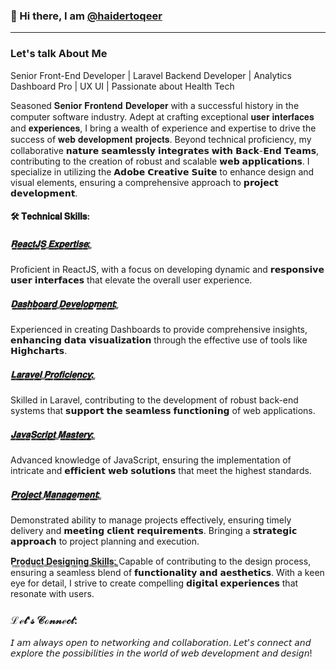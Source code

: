 ### 👋 Hi there, I am [@haidertoqeer](https://www.linkedin.com/in/haidertoqeer/) 
---
### Let's talk About Me 
Senior Front-End Developer | Laravel Backend Developer | Analytics Dashboard Pro | UX  UI | Passionate about Health Tech 

Seasoned 𝐒𝐞𝐧𝐢𝐨𝐫 𝐅𝐫𝐨𝐧𝐭𝐞𝐧𝐝 𝐃𝐞𝐯𝐞𝐥𝐨𝐩𝐞𝐫 with a successful history in the computer software industry. Adept at crafting exceptional 𝐮𝐬𝐞𝐫 𝐢𝐧𝐭𝐞𝐫𝐟𝐚𝐜𝐞𝐬 and 𝐞𝐱𝐩𝐞𝐫𝐢𝐞𝐧𝐜𝐞𝐬, I bring a wealth of experience and expertise to drive the success of 𝐰𝐞𝐛 𝐝𝐞𝐯𝐞𝐥𝐨𝐩𝐦𝐞𝐧𝐭 𝐩𝐫𝐨𝐣𝐞𝐜𝐭𝐬. 
Beyond technical proficiency, my collaborative 𝗻𝗮𝘁𝘂𝗿𝗲 𝘀𝗲𝗮𝗺𝗹𝗲𝘀𝘀𝗹𝘆 𝗶𝗻𝘁𝗲𝗴𝗿𝗮𝘁𝗲𝘀 𝘄𝗶𝘁𝗵 𝗕𝗮𝗰𝗸-𝗘𝗻𝗱 𝗧𝗲𝗮𝗺𝘀, contributing to the creation of robust and scalable 𝘄𝗲𝗯 𝗮𝗽𝗽𝗹𝗶𝗰𝗮𝘁𝗶𝗼𝗻𝘀. I specialize in utilizing the 𝗔𝗱𝗼𝗯𝗲 𝗖𝗿𝗲𝗮𝘁𝗶𝘃𝗲 𝗦𝘂𝗶𝘁𝗲 to enhance design and visual elements, ensuring a comprehensive approach to 𝗽𝗿𝗼𝗷𝗲𝗰𝘁 𝗱𝗲𝘃𝗲𝗹𝗼𝗽𝗺𝗲𝗻𝘁.

#### 🛠️ 𝐓𝐞𝐜𝐡𝐧𝐢𝐜𝐚𝐥 𝐒𝐤𝐢𝐥𝐥𝐬:

##### 𝐑̳𝐞̳𝐚̳𝐜̳𝐭̳𝐉̳𝐒̳ ̳𝐄̳𝐱̳𝐩̳𝐞̳𝐫̳𝐭̳𝐢̳𝐬̳𝐞̳:̳

Proficient in ReactJS, with a focus on developing dynamic and 𝗿𝗲𝘀𝗽𝗼𝗻𝘀𝗶𝘃𝗲 𝘂𝘀𝗲𝗿 𝗶𝗻𝘁𝗲𝗿𝗳𝗮𝗰𝗲𝘀 that elevate the overall user experience.

##### 𝐃̳𝐚̳𝐬̳𝐡̳𝐛̳𝐨̳𝐚̳𝐫̳𝐝̳ ̳𝐃̳𝐞̳𝐯̳𝐞̳𝐥̳𝐨̳𝐩̳𝐦̳𝐞̳𝐧̳𝐭̳:̳

Experienced in creating Dashboards to provide comprehensive insights, 𝗲𝗻𝗵𝗮𝗻𝗰𝗶𝗻𝗴 𝗱𝗮𝘁𝗮 𝘃𝗶𝘀𝘂𝗮𝗹𝗶𝘇𝗮𝘁𝗶𝗼𝗻 through the effective use of tools like 𝗛𝗶𝗴𝗵𝗰𝗵𝗮𝗿𝘁𝘀.

##### 𝐋̳𝐚̳𝐫̳𝐚̳𝐯̳𝐞̳𝐥̳ ̳𝐏̳𝐫̳𝐨̳𝐟̳𝐢̳𝐜̳𝐢̳𝐞̳𝐧̳𝐜̳𝐲̳:̳

Skilled in Laravel, contributing to the development of robust back-end systems that 𝘀𝘂𝗽𝗽𝗼𝗿𝘁 𝘁𝗵𝗲 𝘀𝗲𝗮𝗺𝗹𝗲𝘀𝘀 𝗳𝘂𝗻𝗰𝘁𝗶𝗼𝗻𝗶𝗻𝗴 of web applications.

##### 𝐉̳𝐚̳𝐯̳𝐚̳𝐒̳𝐜̳𝐫̳𝐢̳𝐩̳𝐭̳ ̳𝐌̳𝐚̳𝐬̳𝐭̳𝐞̳𝐫̳𝐲̳:̳

Advanced knowledge of JavaScript, ensuring the implementation of intricate and 𝗲𝗳𝗳𝗶𝗰𝗶𝗲𝗻𝘁 𝘄𝗲𝗯 𝘀𝗼𝗹𝘂𝘁𝗶𝗼𝗻𝘀 that meet the highest standards.

##### 𝐏̳𝐫̳𝐨̳𝐣̳𝐞̳𝐜̳𝐭̳ ̳𝐌̳𝐚̳𝐧̳𝐚̳𝐠̳𝐞̳𝐦̳𝐞̳𝐧̳𝐭̳:̳
Demonstrated ability to manage projects effectively, ensuring timely delivery and 𝗺𝗲𝗲𝘁𝗶𝗻𝗴 𝗰𝗹𝗶𝗲𝗻𝘁 𝗿𝗲𝗾𝘂𝗶𝗿𝗲𝗺𝗲𝗻𝘁𝘀. Bringing a 𝘀𝘁𝗿𝗮𝘁𝗲𝗴𝗶𝗰 𝗮𝗽𝗽𝗿𝗼𝗮𝗰𝗵 to project planning and execution.

𝐏̳𝐫̳𝐨̳𝐝̳𝐮̳𝐜̳𝐭̳ ̳𝐃̳𝐞̳𝐬̳𝐢̳𝐠̳𝐧̳𝐢̳𝐧̳𝐠̳ ̳𝐒̳𝐤̳𝐢̳𝐥̳𝐥̳𝐬̳:̳
Capable of contributing to the design process, ensuring a seamless blend of 𝗳𝘂𝗻𝗰𝘁𝗶𝗼𝗻𝗮𝗹𝗶𝘁𝘆 𝗮𝗻𝗱 𝗮𝗲𝘀𝘁𝗵𝗲𝘁𝗶𝗰𝘀. With a keen eye for detail, I strive to create compelling 𝗱𝗶𝗴𝗶𝘁𝗮𝗹 𝗲𝘅𝗽𝗲𝗿𝗶𝗲𝗻𝗰𝗲𝘀 that resonate with users.

### ℒℯ𝓉'𝓈 𝒞ℴ𝓃𝓃ℯ𝒸𝓉:
𝘐 𝘢𝘮 𝘢𝘭𝘸𝘢𝘺𝘴 𝘰𝘱𝘦𝘯 𝘵𝘰 𝘯𝘦𝘵𝘸𝘰𝘳𝘬𝘪𝘯𝘨 𝘢𝘯𝘥 𝘤𝘰𝘭𝘭𝘢𝘣𝘰𝘳𝘢𝘵𝘪𝘰𝘯. 𝘓𝘦𝘵'𝘴 𝘤𝘰𝘯𝘯𝘦𝘤𝘵 𝘢𝘯𝘥 𝘦𝘹𝘱𝘭𝘰𝘳𝘦 𝘵𝘩𝘦 𝘱𝘰𝘴𝘴𝘪𝘣𝘪𝘭𝘪𝘵𝘪𝘦𝘴 𝘪𝘯 𝘵𝘩𝘦 𝘸𝘰𝘳𝘭𝘥 𝘰𝘧 𝘸𝘦𝘣 𝘥𝘦𝘷𝘦𝘭𝘰𝘱𝘮𝘦𝘯𝘵 𝘢𝘯𝘥 𝘥𝘦𝘴𝘪𝘨𝘯!
